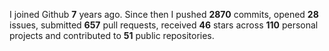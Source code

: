 
I joined Github **7** years ago. Since then I pushed **2870** commits, opened **28** issues, submitted **657** pull requests, received **46** stars across **110** personal projects and contributed to **51** public repositories.
